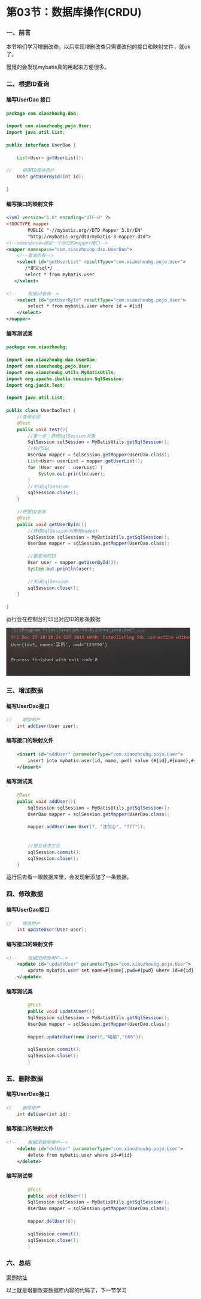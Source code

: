 # 第03节：数据库操作(CRDU)

### 一、前言

本节咱们学习增删改查，以后实现增删改查只需要改他的接口和映射文件，就ok了。

慢慢的会发现mybatis真的用起来方便很多。

### 二、根据ID查询

#### 编写UserDao 接口

``` java
package com.xiaozhoubg.dao;

import com.xiaozhoubg.pojo.User;
import java.util.List;

public interface UserDao {

    List<User> getUserList();

//    根据ID查询用户
    User getUserById(int id);

}
```

#### 编写接口的映射文件

``` xml
<?xml version="1.0" encoding="UTF-8" ?>
<!DOCTYPE mapper
        PUBLIC "-//mybatis.org//DTD Mapper 3.0//EN"
        "http://mybatis.org/dtd/mybatis-3-mapper.dtd">
<!--namespace=绑定一个对应的mapper接口-->
<mapper namespace="com.xiaozhoubg.dao.UserDao">
    <!--查询所有-->
    <select id="getUserList" resultType="com.xiaozhoubg.pojo.User">
       /*定义sql*/
       select * from mybatis.user
   </select>

<!--    根据id查询-->
    <select id="getUserById" resultType="com.xiaozhoubg.pojo.User">
        select * from mybatis.user where id = #{id}
    </select>
</mapper>
```

#### 编写测试类

``` java
package com.xiaozhoubg;

import com.xiaozhoubg.dao.UserDao;
import com.xiaozhoubg.pojo.User;
import com.xiaozhoubg.utils.MyBatisUtils;
import org.apache.ibatis.session.SqlSession;
import org.junit.Test;

import java.util.List;

public class UserDaoTest {
    //查询全部
    @Test
    public void test(){
        //第一步：获得SqlSession对象
        SqlSession sqlSession = MyBatisUtils.getSqlSession();
        //执行SQL
        UserDao mapper = sqlSession.getMapper(UserDao.class);
        List<User> userList = mapper.getUserList();
        for (User user : userList) {
            System.out.println(user);
        }
        //关闭SqlSession
        sqlSession.close();
    }

    //根据ID查询
    @Test
    public void getUserById(){
        //获得SqlSession对象和mapper
        SqlSession sqlSession = MyBatisUtils.getSqlSession();
        UserDao mapper = sqlSession.getMapper(UserDao.class);

        //要查询的ID
        User user = mapper.getUserById(3);
        System.out.println(user);

        //关闭SqlSession
        sqlSession.close();
    }

}

```

运行会在控制台打印出对应ID的那条数据

![yx](../images/1502_jg1.png)

### 三、增加数据

#### 编写UserDao接口

``` java
//    增加用户
    int addUser(User user);
```

#### 编写接口的映射文件

``` xml
    <insert id="addUser" parameterType="com.xiaozhoubg.pojo.User">
        insert into mybatis.user(id, name, pwd) value (#{id},#{name},#{pwd});
    </insert>
```

#### 编写测试类

``` java
    @Test
    public void addUser(){
        SqlSession sqlSession = MyBatisUtils.getSqlSession();
        UserDao mapper = sqlSession.getMapper(UserDao.class);

        mapper.addUser(new User(7, "沈剑心", "fff"));


        //提交请求方法
        sqlSession.commit();
        sqlSession.close();
    }
```

运行后去看一眼数据库里，会发现新添加了一条数据。

### 四、修改数据

#### 编写UserDao接口

``` java
//    修改用户
    int updateUser(User user);
```

#### 编写接口的映射文件

``` xml
<!--    根据ID修改用户-->
    <update id="updateUser" parameterType="com.xiaozhoubg.pojo.User">
        update mybatis.user set name=#{name},pwd=#{pwd} where id=#{id}
    </update>
```

#### 编写测试类

``` java
        @Test
        public void updataUser(){
        SqlSession sqlSession = MyBatisUtils.getSqlSession();
        UserDao mapper = sqlSession.getMapper(UserDao.class);

        mapper.updateUser(new User(8,"哈哈","666"));

        sqlSession.commit();
        sqlSession.close();
        }


```

### 五、删除数据

#### 编写UserDao接口

``` java
//    删除用户
    int delUser(int id);
```

#### 编写接口的映射文件

``` xml
<!--    根据ID删除用户-->
    <delete id="delUser" parameterType="com.xiaozhoubg.pojo.User">
        delete from mybatis.user where id=#{id}
    </delete>

```

#### 编写测试类

``` java
        @Test
        public void delUser(){
        SqlSession sqlSession = MyBatisUtils.getSqlSession();
        UserDao mapper = sqlSession.getMapper(UserDao.class);

        mapper.delUser(8);

        sqlSession.commit();
        sqlSession.close();
        }

```

### 六、总结

[案例地址](https://github.com/xiaozhoulee/java-examples/tree/master/15-mybatis/第03节%EF%BC%9A数据库操作(CRDU)/untitled1)

以上就是增删改查数据库内容的代码了，下一节学习
